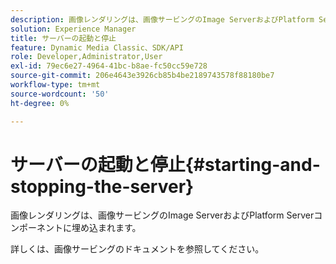 ```yaml
---
description: 画像レンダリングは、画像サービングのImage ServerおよびPlatform Serverコンポーネントに埋め込まれます。
solution: Experience Manager
title: サーバーの起動と停止
feature: Dynamic Media Classic、SDK/API
role: Developer,Administrator,User
exl-id: 79ec6e27-4964-41bc-b8ae-fc50cc59e728
source-git-commit: 206e4643e3926cb85b4be2189743578f88180be7
workflow-type: tm+mt
source-wordcount: '50'
ht-degree: 0%

---
```


# サーバーの起動と停止{#starting-and-stopping-the-server}

画像レンダリングは、画像サービングのImage ServerおよびPlatform Serverコンポーネントに埋め込まれます。

詳しくは、画像サービングのドキュメントを参照してください。
